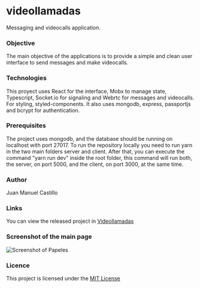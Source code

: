 # videollamadas
Messaging and videocalls application.

### Objective
 The main objective of the applications is to provide a simple and clean user interface to send messages and make videocalls.
 
 
 ### Technologies 
 This proyect uses React for the interface, Mobx to manage state, Typescript, Socket.io for signaling and Webrtc for messages and videocalls. For styling, styled-components. It also uses mongodb, express, passportjs and bcrypt for authentication.
 
 
 ### Prerequisites
 The project uses mongodb, and the database should be running on localhost with port 27017. To run the repository locally you need to run yarn in the two main folders server and client. After that, you can execute the command "yarn run dev" inside the root folder, this command will run both, the server, on port 5000, and the client, on port 3000, at the same time.
 
 
 ### Author
 Juan Manuel Castillo
 
 
 ### Links
 You can view the released project in [Videollamadas](https://video-llamadas.herokuapp.com/)
 
 
 ### Screenshot of the main page 
 
 <img src="https://i.imgur.com/YZFLyVg.png" alt="Screenshot of Papeles">
 
 
 ### Licence
 This project is licensed under the [MIT License](./LICENSE)
